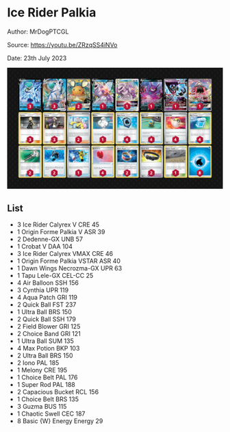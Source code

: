 # Ice Rider Palkia

Author: MrDogPTCGL

Source: <https://youtu.be/ZRzqSS4iNVo>

Date: 23th July 2023

![decklist](../../images/PAL/Ice%20Rider%20Palkia/4-%20Ice%20Rider%20Palkia.png)

## List

* 3 Ice Rider Calyrex V CRE 45
* 1 Origin Forme Palkia V ASR 39
* 2 Dedenne-GX UNB 57
* 1 Crobat V DAA 104
* 3 Ice Rider Calyrex VMAX CRE 46
* 1 Origin Forme Palkia VSTAR ASR 40
* 1 Dawn Wings Necrozma-GX UPR 63
* 1 Tapu Lele-GX CEL-CC 25
* 4 Air Balloon SSH 156
* 3 Cynthia UPR 119
* 4 Aqua Patch GRI 119
* 2 Quick Ball FST 237
* 1 Ultra Ball BRS 150
* 2 Quick Ball SSH 179
* 2 Field Blower GRI 125
* 2 Choice Band GRI 121
* 1 Ultra Ball SUM 135
* 4 Max Potion BKP 103
* 2 Ultra Ball BRS 150
* 2 Iono PAL 185
* 1 Melony CRE 195
* 1 Choice Belt PAL 176
* 1 Super Rod PAL 188
* 2 Capacious Bucket RCL 156
* 1 Choice Belt BRS 135
* 3 Guzma BUS 115
* 1 Chaotic Swell CEC 187
* 8 Basic {W} Energy Energy 29
